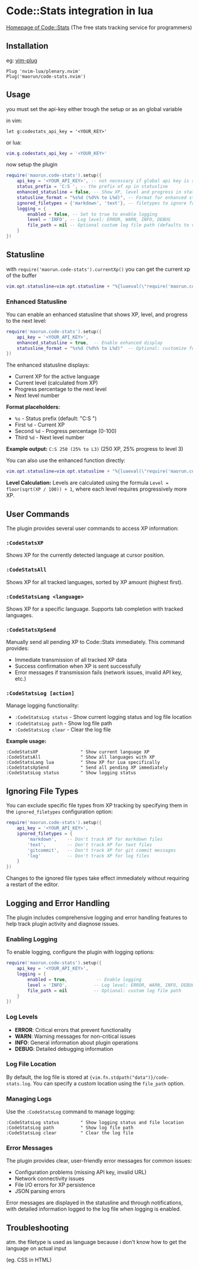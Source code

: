 # Code::Stats integration in lua

[Homepage of Code::Stats](https://codestats.net/) (The free stats tracking service for programmers)

## Installation
eg:
[vim-plug](https://github.com/junegunn/vim-plug)
```vim
Plug 'nvim-lua/plenary.nvim'
Plug('maorun/code-stats.nvim')
```

## Usage

you must set the api-key either trough the setup or as an global variable

in vim:
```vim
let g:codestats_api_key = '<YOUR_KEY>'
```
or lua:
```lua
vim.g.codestats_api_key = '<YOUR_KEY>'
```

now setup the plugin

```lua
require('maorun.code-stats').setup({
    api_key = '<YOUR_API_KEY>', -- not necessary if global api key is set
    status_prefix = 'C:S ', -- the prefix of xp in statusline
    enhanced_statusline = false, -- Show XP, level and progress in statusline
    statusline_format = "%s%d (%d%% to L%d)", -- Format for enhanced statusline
    ignored_filetypes = {'markdown', 'text'}, -- filetypes to ignore from XP tracking
    logging = {
        enabled = false, -- Set to true to enable logging
        level = 'INFO', -- Log level: ERROR, WARN, INFO, DEBUG
        file_path = nil -- Optional custom log file path (defaults to vim data dir)
    }
})
```

## Statusline
with ```require('maorun.code-stats').currentXp()``` you can get the current xp
of the buffer

```lua
vim.opt.statusline=vim.opt.statusline + "%{luaeval(\"require('maorun.code-stats').currentXp()\")} "
```

### Enhanced Statusline

You can enable an enhanced statusline that shows XP, level, and progress to the next level:

```lua
require('maorun.code-stats').setup({
    api_key = '<YOUR_API_KEY>',
    enhanced_statusline = true,  -- Enable enhanced display
    statusline_format = "%s%d (%d%% to L%d)"  -- Optional: customize format
})
```

The enhanced statusline displays:
- Current XP for the active language
- Current level (calculated from XP)
- Progress percentage to the next level
- Next level number

**Format placeholders:**
- `%s` - Status prefix (default: "C:S ")
- First `%d` - Current XP
- Second `%d` - Progress percentage (0-100)
- Third `%d` - Next level number

**Example output:** `C:S 250 (25% to L3)` (250 XP, 25% progress to level 3)

You can also use the enhanced function directly:

```lua
vim.opt.statusline=vim.opt.statusline + "%{luaeval(\"require('maorun.code-stats').currentXpEnhanced()\")} "
```

**Level Calculation:** Levels are calculated using the formula `Level = floor(sqrt(XP / 100)) + 1`, where each level requires progressively more XP.

## User Commands

The plugin provides several user commands to access XP information:

### `:CodeStatsXP`
Shows XP for the currently detected language at cursor position.

### `:CodeStatsAll`
Shows XP for all tracked languages, sorted by XP amount (highest first).

### `:CodeStatsLang <language>`
Shows XP for a specific language. Supports tab completion with tracked languages.

### `:CodeStatsXpSend`
Manually send all pending XP to Code::Stats immediately. This command provides:
- Immediate transmission of all tracked XP data
- Success confirmation when XP is sent successfully
- Error messages if transmission fails (network issues, invalid API key, etc.)

### `:CodeStatsLog [action]`
Manage logging functionality:
- `:CodeStatsLog status` - Show current logging status and log file location
- `:CodeStatsLog path` - Show log file path
- `:CodeStatsLog clear` - Clear the log file

**Example usage:**
```vim
:CodeStatsXP                " Show current language XP
:CodeStatsAll               " Show all languages with XP
:CodeStatsLang lua          " Show XP for Lua specifically
:CodeStatsXpSend            " Send all pending XP immediately
:CodeStatsLog status        " Show logging status
```

## Ignoring File Types

You can exclude specific file types from XP tracking by specifying them in the `ignored_filetypes` configuration option:

```lua
require('maorun.code-stats').setup({
    api_key = '<YOUR_API_KEY>',
    ignored_filetypes = {
        'markdown',    -- Don't track XP for markdown files
        'text',        -- Don't track XP for text files  
        'gitcommit',   -- Don't track XP for git commit messages
        'log'          -- Don't track XP for log files
    }
})
```

Changes to the ignored file types take effect immediately without requiring a restart of the editor.

## Logging and Error Handling

The plugin includes comprehensive logging and error handling features to help track plugin activity and diagnose issues.

### Enabling Logging

To enable logging, configure the plugin with logging options:

```lua
require('maorun.code-stats').setup({
    api_key = '<YOUR_API_KEY>',
    logging = {
        enabled = true,           -- Enable logging
        level = 'INFO',          -- Log level: ERROR, WARN, INFO, DEBUG
        file_path = nil          -- Optional: custom log file path
    }
})
```

### Log Levels

- **ERROR**: Critical errors that prevent functionality
- **WARN**: Warning messages for non-critical issues
- **INFO**: General information about plugin operations
- **DEBUG**: Detailed debugging information

### Log File Location

By default, the log file is stored at `{vim.fn.stdpath("data")}/code-stats.log`. You can specify a custom location using the `file_path` option.

### Managing Logs

Use the `:CodeStatsLog` command to manage logging:

```vim
:CodeStatsLog status        " Show logging status and file location
:CodeStatsLog path          " Show log file path
:CodeStatsLog clear         " Clear the log file
```

### Error Messages

The plugin provides clear, user-friendly error messages for common issues:

- Configuration problems (missing API key, invalid URL)
- Network connectivity issues
- File I/O errors for XP persistence
- JSON parsing errors

Error messages are displayed in the statusline and through notifications, with detailed information logged to the log file when logging is enabled.


## Troubleshooting
atm. the filetype is used as language because i don't know how to get the
language on actual input

(eg. CSS in HTML)
